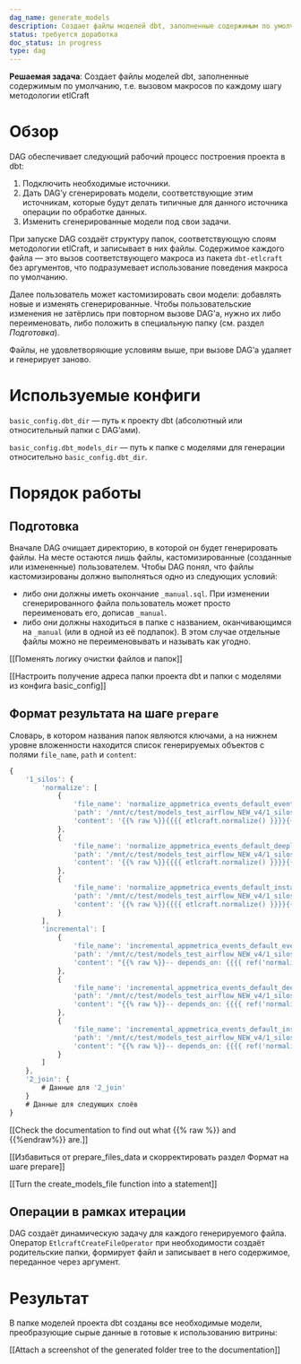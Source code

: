 ```yaml
---
dag_name: generate_models
description: Создает файлы моделей dbt, заполненные содержимым по умолчанию, т.е. вызовом макросов по каждому шагу методологии etlCraft
status: требуется доработка
doc_status: in progress
type: dag
---
```



**Решаемая задача**: Создает файлы моделей dbt, заполненные содержимым по умолчанию, т.е. вызовом макросов по каждому шагу методологии etlCraft

# Обзор

DAG обеспечивает следующий рабочий процесс построения проекта в dbt:

1. Подключить необходимые источники.
2. Дать DAG’у сгенерировать модели, соответствующие этим источникам, которые будут делать типичные для данного источника операции по обработке данных.
3. Изменить сгенерированные модели под свои задачи.

При запуске DAG создаёт структуру папок, соответствующую слоям методологии etlCraft, и записывает в них файлы. Содержимое каждого файла — это вызов соответствующего макроса из пакета `dbt-etlcraft` без аргументов, что подразумевает использование поведения макроса по умолчанию.

Далее пользователь может кастомизировать свои модели: добавлять новые и изменять сгенерированные. Чтобы пользовательские изменения не затёрлись при повторном вызове DAG'а, нужно их либо переименовать, либо положить в специальную папку (см. раздел *Подготовка*).

Файлы, не удовлетворяющие условиям выше, при вызове DAG’а удаляет и генерирует заново.

# Используемые конфиги

`basic_config.dbt_dir`  — путь к проекту dbt (абсолютный или относительный папки с DAG’ами).

`basic_config.dbt_models_dir` — путь к папке с моделями для генерации относительно `basic_config.dbt_dir`.

# Порядок работы

## Подготовка

Вначале DAG очищает директорию, в которой он будет генерировать файлы. На месте остаются лишь файлы, кастомизированные (созданные или измененные) пользователем. Чтобы DAG понял, что файлы кастомизированы должно выполняться одно из следующих условий:

- либо они должны иметь окончание `_manual.sql`. При изменении сгенерированного файла пользователь может просто переименовать его, дописав `_manual`.
- либо они должны находиться в папке с названием, оканчивающимся на `_manual` (или в одной из её подпапок). В этом случае отдельные файлы можно не переименовывать и называть как угодно.

[[Поменять логику очистки файлов и папок]]

[[Настроить получение адреса папки проекта dbt и папки с моделями из конфига basic_config]]

## Формат результата на шаге `prepare`

Словарь, в котором названия папок являются ключами, а на нижнем уровне вложенности находится список генерируемых объектов с полями `file_name`, `path` и `content`:

```jsx
{
    '1_silos': {
        'normalize': [
            {
                'file_name': 'normalize_appmetrica_events_default_events.sql',
                'path': '/mnt/c/test/models_test_airflow_NEW_v4/1_silos/1_normalize',
                'content': '{{% raw %}}{{{{ etlcraft.normalize() }}}}{{% endraw %}}'
            },
            {
                'file_name': 'normalize_appmetrica_events_default_deeplinks.sql',
                'path': '/mnt/c/test/models_test_airflow_NEW_v4/1_silos/1_normalize',
                'content': '{{% raw %}}{{{{ etlcraft.normalize() }}}}{{% endraw %}}'
            },
            {
                'file_name': 'normalize_appmetrica_events_default_installations.sql',
                'path': '/mnt/c/test/models_test_airflow_NEW_v4/1_silos/1_normalize',
                'content': '{{% raw %}}{{{{ etlcraft.normalize() }}}}{{% endraw %}}'
            }
        ],
        'incremental': [
            {
                'file_name': 'incremental_appmetrica_events_default_events.sql',
                'path': '/mnt/c/test/models_test_airflow_NEW_v4/1_silos/2_incremental',
                'content': "{{% raw %}}-- depends_on: {{{{ ref('normalize_appmetrica_events_default_events') }}}}{{% endraw %}}\n{{% raw %}}{{{{ etlcraft.incremental() }}}}{{% endraw %}}"
            },
            {
                'file_name': 'incremental_appmetrica_events_default_deeplinks.sql',
                'path': '/mnt/c/test/models_test_airflow_NEW_v4/1_silos/2_incremental',
                'content': "{{% raw %}}-- depends_on: {{{{ ref('normalize_appmetrica_events_default_deeplinks') }}}}{{% endraw %}}\n{{% raw %}}{{{{ etlcraft.incremental() }}}}{{% endraw %}}"
            },
            {
                'file_name': 'incremental_appmetrica_events_default_installations.sql',
                'path': '/mnt/c/test/models_test_airflow_NEW_v4/1_silos/2_incremental',
                'content': "{{% raw %}}-- depends_on: {{{{ ref('normalize_appmetrica_events_default_installations') }}}}{{% endraw %}}\n{{% raw %}}{{{{ etlcraft.incremental() }}}}{{% endraw %}}"
            }
        ]
    },
    '2_join': {
        # Данные для '2_join'
    }
    # Данные для следующих слоёв
}
```

[[Check the documentation to find out what {{% raw %}} and {{%endraw%}} are.]]

[[Избавиться от prepare_files_data и скорректировать раздел Формат на шаге prepare]]

[[Turn the create_models_file function into a statement]]

## Операции в рамках итерации

DAG создаёт динамическую задачу для каждого генерируемого файла. Оператор `EtlcraftCreateFileOperator` при необходимости создаёт родительские папки, формирует файл и записывает в него содержимое, переданное через аргумент.

# Результат

В папке моделей проекта dbt созданы все необходимые модели, преобразующие сырые данные в готовые к использованию витрины:

[[Attach a screenshot of the generated folder tree to the documentation]]
